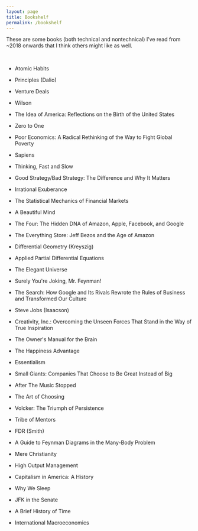 ```yaml
---
layout: page
title: Bookshelf
permalink: /bookshelf
---
```



These are some books (both technical and nontechnical) I’ve read from ~2018 onwards that I think others might like as well.

<br>

* Atomic Habits

* Principles (Dalio)

* Venture Deals

* Wilson

* The Idea of America: Reflections on the Birth of the United States

* Zero to One

* Poor Economics: A Radical Rethinking of the Way to Fight Global Poverty

* Sapiens

* Thinking, Fast and Slow

* Good Strategy/Bad Strategy: The Difference and Why It Matters

* Irrational Exuberance

* The Statistical Mechanics of Financial Markets

* A Beautiful Mind

* The Four: The Hidden DNA of Amazon, Apple, Facebook, and Google

* The Everything Store: Jeff Bezos and the Age of Amazon

* Differential Geometry (Kreyszig)

* Applied Partial Differential Equations

* The Elegant Universe

* Surely You're Joking, Mr. Feynman!

* The Search: How Google and Its Rivals Rewrote the Rules of Business and Transformed Our Culture

* Steve Jobs (Isaacson)

* Creativity, Inc.: Overcoming the Unseen Forces That Stand in the Way of True Inspiration

* The Owner's Manual for the Brain

* The Happiness Advantage

* Essentialism

* Small Giants: Companies That Choose to Be Great Instead of Big

* After The Music Stopped

* The Art of Choosing

* Volcker: The Triumph of Persistence

* Tribe of Mentors

* FDR (Smith)

* A Guide to Feynman Diagrams in the Many-Body Problem

* Mere Christianity

* High Output Management

* Capitalism in America: A History

* Why We Sleep

* JFK in the Senate

* A Brief History of Time

* International Macroeconomics
